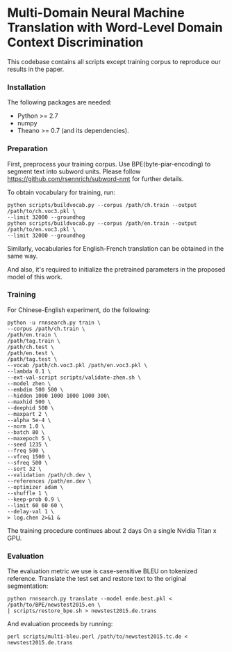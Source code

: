 Multi-Domain Neural Machine Translation with Word-Level Domain Context Discrimination
=====================================================================

This codebase contains all scripts except training corpus to reproduce our results in the paper.

### Installation

The following packages are needed:

- Python >= 2.7
- numpy
- Theano >= 0.7 (and its dependencies).

### Preparation

First, preprocess your training corpus. Use BPE(byte-piar-encoding) to segment text into subword units. Please follow <https://github.com/rsennrich/subword-nmt> for further details.

To obtain vocabulary for training, run:

    python scripts/buildvocab.py --corpus /path/ch.train --output /path/to/ch.voc3.pkl \
    --limit 32000 --groundhog
    python scripts/buildvocab.py --corpus /path/en.train --output /path/to/en.voc3.pkl \
    --limit 32000 --groundhog

Similarly, vocabularies for English-French translation can be obtained in the same way.

And also, it's required to initialize the pretrained parameters in the proposed model of this work.

### Training

For Chinese-English experiment, do the following:

    python -u rnnsearch.py train \
    --corpus /path/ch.train \
	/path/en.train \
	/path/tag.train \
	/path/ch.test \
	/path/en.test \
	/path/tag.test \
    --vocab /path/ch.voc3.pkl /path/en.voc3.pkl \
    --lambda 0.1 \
    --ext-val-script scripts/validate-zhen.sh \
    --model zhen \
    --embdim 500 500 \
    --hidden 1000 1000 1000 1000 300\
    --maxhid 500 \
    --deephid 500 \
    --maxpart 2 \
    --alpha 5e-4 \
    --norm 1.0 \
    --batch 80 \
    --maxepoch 5 \
    --seed 1235 \
    --freq 500 \
    --vfreq 1500 \
    --sfreq 500 \
    --sort 32 \
    --validation /path/ch.dev \
    --references /path/en.dev \
    --optimizer adam \
    --shuffle 1 \
    --keep-prob 0.9 \
    --limit 60 60 60 \
    --delay-val 1 \
    > log.chen 2>&1 &

The training procedure continues about 2 days On a single Nvidia Titan x GPU.


### Evaluation

The evaluation metric we use is case-sensitive BLEU on tokenized reference. Translate the test set and restore text to the original segmentation:

    python rnnsearch.py translate --model ende.best.pkl < /path/to/BPE/newstest2015.en \
    | scripts/restore_bpe.sh > newstest2015.de.trans

And evaluation proceeds by running:

    perl scripts/multi-bleu.perl /path/to/newstest2015.tc.de < newstest2015.de.trans
